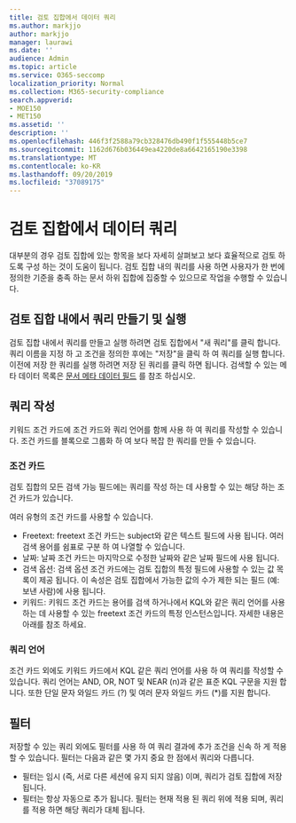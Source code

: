 ```yaml
---
title: 검토 집합에서 데이터 쿼리
ms.author: markjjo
author: markjjo
manager: laurawi
ms.date: ''
audience: Admin
ms.topic: article
ms.service: O365-seccomp
localization_priority: Normal
ms.collection: M365-security-compliance
search.appverid:
- MOE150
- MET150
ms.assetid: ''
description: ''
ms.openlocfilehash: 446f3f2588a79cb328476db490f1f555448b5ce7
ms.sourcegitcommit: 1162d676b036449ea4220de8a6642165190e3398
ms.translationtype: MT
ms.contentlocale: ko-KR
ms.lasthandoff: 09/20/2019
ms.locfileid: "37089175"
---
```

# <a name="query-the-data-in-a-review-set"></a>검토 집합에서 데이터 쿼리

대부분의 경우 검토 집합에 있는 항목을 보다 자세히 살펴보고 보다 효율적으로 검토 하도록 구성 하는 것이 도움이 됩니다. 검토 집합 내의 쿼리를 사용 하면 사용자가 한 번에 정의한 기준을 충족 하는 문서 하위 집합에 집중할 수 있으므로 작업을 수행할 수 있습니다.

## <a name="creating-and-running-a-query-within-a-review-set"></a>검토 집합 내에서 쿼리 만들기 및 실행

검토 집합 내에서 쿼리를 만들고 실행 하려면 검토 집합에서 "새 쿼리"를 클릭 합니다. 쿼리 이름을 지정 하 고 조건을 정의한 후에는 "저장"을 클릭 하 여 쿼리를 실행 합니다. 이전에 저장 한 쿼리를 실행 하려면 저장 된 쿼리를 클릭 하면 됩니다. 검색할 수 있는 메타 데이터 목록은 [문서 메타 데이터 필드](document-metadata-fields.md) 를 참조 하십시오.

## <a name="building-your-query"></a>쿼리 작성

키워드 조건 카드에 조건 카드와 쿼리 언어를 함께 사용 하 여 쿼리를 작성할 수 있습니다. 조건 카드를 블록으로 그룹화 하 여 보다 복잡 한 쿼리를 만들 수 있습니다.

### <a name="condition-card"></a>조건 카드

검토 집합의 모든 검색 가능 필드에는 쿼리를 작성 하는 데 사용할 수 있는 해당 하는 조건 카드가 있습니다.

여러 유형의 조건 카드를 사용할 수 있습니다.
- Freetext: freetext 조건 카드는 subject와 같은 텍스트 필드에 사용 됩니다. 여러 검색 용어를 쉼표로 구분 하 여 나열할 수 있습니다.
- 날짜: 날짜 조건 카드는 마지막으로 수정한 날짜와 같은 날짜 필드에 사용 됩니다.
- 검색 옵션: 검색 옵션 조건 카드에는 검토 집합의 특정 필드에 사용할 수 있는 값 목록이 제공 됩니다. 이 속성은 검토 집합에서 가능한 값의 수가 제한 되는 필드 (예: 보낸 사람)에 사용 됩니다.
- 키워드: 키워드 조건 카드는 용어를 검색 하거나에서 KQL와 같은 쿼리 언어를 사용 하는 데 사용할 수 있는 freetext 조건 카드의 특정 인스턴스입니다. 자세한 내용은 아래를 참조 하세요.

### <a name="query-language"></a>쿼리 언어

조건 카드 외에도 키워드 카드에서 KQL 같은 쿼리 언어를 사용 하 여 쿼리를 작성할 수 있습니다. 쿼리 언어는 AND, OR, NOT 및 NEAR (n)과 같은 표준 KQL 구문을 지원 합니다. 또한 단일 문자 와일드 카드 (?) 및 여러 문자 와일드 카드 (*)를 지원 합니다.

## <a name="filter"></a>필터

저장할 수 있는 쿼리 외에도 필터를 사용 하 여 쿼리 결과에 추가 조건을 신속 하 게 적용할 수 있습니다. 필터는 다음과 같은 몇 가지 중요 한 점에서 쿼리와 다릅니다.
- 필터는 임시 (즉, 서로 다른 세션에 유지 되지 않음) 이며, 쿼리가 검토 집합에 저장 됩니다.
- 필터는 항상 자동으로 추가 됩니다. 필터는 현재 적용 된 쿼리 위에 적용 되며, 쿼리를 적용 하면 해당 쿼리가 대체 됩니다.